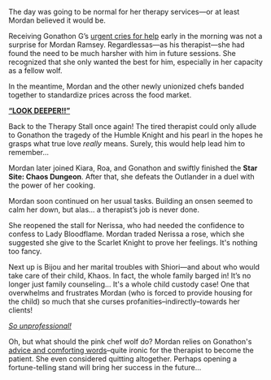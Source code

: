 <!-- title: Mordan Ramsey -->
<!-- status: Alive -->

The day was going to be normal for her therapy services—or at least Mordan believed it would be.

Receiving Gonathon G’s [urgent cries for help](https://www.youtube.com/live/ABO6qUKDBG0?si=erILWy8VCbyY6pl8&t=359) early in the morning was not a surprise for Mordan Ramsey. Regardlessas—as his therapist—she had found the need to be much harsher with him in future sessions. She recognized that she only wanted the best for him, especially in her capacity as a fellow wolf.

In the meantime, Mordan and the other newly unionized chefs banded together to standardize prices across the food market.

[**“LOOK DEEPER!!”**](#embed:https://www.youtube.com/live/ABO6qUKDBG0?si=CANHm4diKaH_wEQx&t=2710)

Back to the Therapy Stall once again! The tired therapist could only allude to Gonathon the tragedy of the Humble Knight and his pearl in the hopes he grasps what true love _really_ means. Surely, this would help lead him to remember...

Mordan later joined Kiara, Roa, and Gonathon and swiftly finished the **Star Site: Chaos Dungeon**. After that, she defeats the Outlander in a duel with the power of her cooking.

Mordan soon continued on her usual tasks. Building an onsen seemed to calm her down, but alas... a therapist’s job is never done.

She reopened the stall for Nerissa, who had needed the confidence to confess to Lady Bloodflame. Mordan traded Nerissa a rose, which she suggested she give to the Scarlet Knight to prove her feelings. It's nothing too fancy.

Next up is Bijou and her marital troubles with Shiori—and about who would take care of their child, Khaos. In fact, the whole family barged in! It’s no longer just family counseling... It's a whole child custody case! One that overwhelms and frustrates Mordan (who is forced to provide housing for the child) so much that she curses profanities–indirectly–towards her clients!

[_So unprofessional!_](#embed:https://www.youtube.com/live/ABO6qUKDBG0?si=8wRcb_rUHunL6g-l&t=15020)

Oh, but what should the pink chef wolf do? Mordan relies on Gonathon's [advice and comforting words](https://www.youtube.com/live/ABO6qUKDBG0?si=2mHBa7quw2R5pts9)–quite ironic for the therapist to become the patient. She even considered quitting altogether. Perhaps opening a fortune-telling stand will bring her success in the future...
